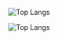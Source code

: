 ![Top Langs](https://github-readme-stats.vercel.app/api/top-langs/?username=arukshpatel&theme=dracula&layout=compact)

![Top Langs](https://github-readme-stats.vercel.app/api?username=arukshpatel&show_icons=true&theme=dracula)